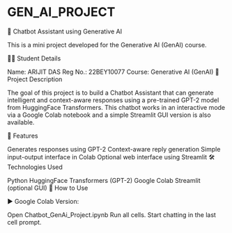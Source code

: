 # GEN_AI_PROJECT

🤖 Chatbot Assistant using Generative AI

This is a mini project developed for the Generative AI (GenAI) course.

👩‍🎓 Student Details

Name: ARIJIT DAS 
Reg No.: 22BEY10077
Course: Generative AI (GenAI)
📌 Project Description

The goal of this project is to build a Chatbot Assistant that can generate intelligent and context-aware responses using a pre-trained GPT-2 model from HuggingFace Transformers. This chatbot works in an interactive mode via a Google Colab notebook and a simple Streamlit GUI version is also available.

🧠 Features

Generates responses using GPT-2
Context-aware reply generation
Simple input-output interface in Colab
Optional web interface using Streamlit
🛠️ Technologies Used

Python
HuggingFace Transformers (GPT-2)
Google Colab
Streamlit (optional GUI)
🚀 How to Use

▶️ Google Colab Version:

Open Chatbot_GenAi_Project.ipynb
Run all cells.
Start chatting in the last cell prompt.
